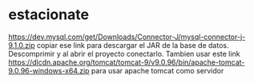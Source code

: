 # estacionate
https://dev.mysql.com/get/Downloads/Connector-J/mysql-connector-j-9.1.0.zip
copiar ese link para descargar el JAR de la base de datos.
Descomprimir y al abrir el proyecto conectarlo. 
Tambien usar este link https://dlcdn.apache.org/tomcat/tomcat-9/v9.0.96/bin/apache-tomcat-9.0.96-windows-x64.zip
para usar apache tomcat como servidor
